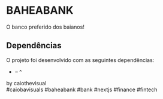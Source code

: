 # BAHEABANK

O banco preferido dos baianos!

## Dependências

O projeto foi desenvolvido com as seguintes dependências:

- **[]()** – ^

by caiothevisual  
#caiobavisuals #baheabank #bank #nextjs #finance #fintech
